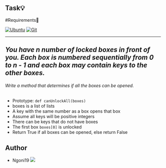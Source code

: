 ## Task:bulb:

#Requirements:hammer:

[![Ubuntu](https://img.shields.io/badge/≡-Ubuntu-E95420?&style=flat-square&logo=Ubuntu&labelColor=282828)](https://ubuntu.com/)
[![Git](https://img.shields.io/badge/≡-Git-F05032?logo=git&style=flat-square&labelColor=282828)](https://git-scm.com/)

---

_You have n number of locked boxes in front of you. Each box is numbered sequentially from 0 to n - 1 and each box may contain keys to the other boxes._
---
###### Write a method that determines if all the boxes can be opened.

 -  Prototype: `def canUnlockAll(boxes)`
 -  boxes is a list of lists
 -  A key with the same number as a box opens that box
 -  Assume all keys will be positive integers
 - There can be keys that do not have boxes
 -  The first box `boxes[0]` is unlocked
 -  Return True if all boxes can be opened, else return False
 
 ## Author

- Ngoni19 [<img src="https://img.shields.io/badge/GitHub-181717.svg?&style=plastic&logo=github&logoColor=white"/>](https://github.com/Ngoni19)
